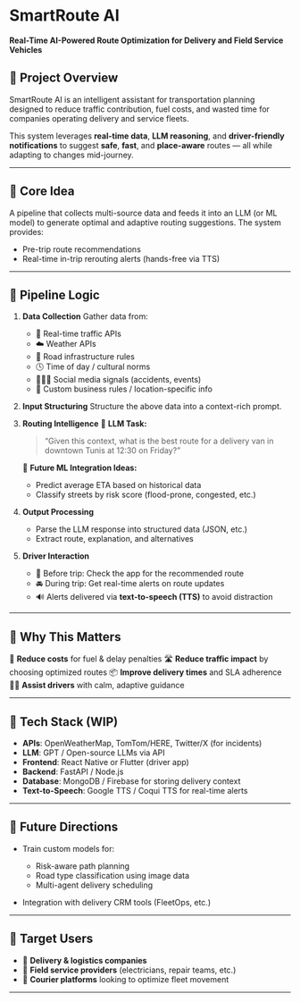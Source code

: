 
#  SmartRoute AI

**Real-Time AI-Powered Route Optimization for Delivery and Field Service Vehicles**

## 🚀 Project Overview

SmartRoute AI is an intelligent assistant for transportation planning designed to reduce traffic contribution, fuel costs, and wasted time for companies operating delivery and service fleets.

This system leverages **real-time data**, **LLM reasoning**, and **driver-friendly notifications** to suggest **safe**, **fast**, and **place-aware** routes — all while adapting to changes mid-journey.

---

## 📌 Core Idea

A pipeline that collects multi-source data and feeds it into an LLM (or ML model) to generate optimal and adaptive routing suggestions. The system provides:

* Pre-trip route recommendations
* Real-time in-trip rerouting alerts (hands-free via TTS)

---

## 🔁 Pipeline Logic

1. **Data Collection**
   Gather data from:

   * 🚦 Real-time traffic APIs
   * ☁️ Weather APIs
   * 🧱 Road infrastructure rules
   * 🕓 Time of day / cultural norms
   * 🧑‍🤝‍🧑 Social media signals (accidents, events)
   * 🧭 Custom business rules / location-specific info

2. **Input Structuring**
   Structure the above data into a context-rich prompt.

3. **Routing Intelligence**
   🔹 **LLM Task:**

   > “Given this context, what is the best route for a delivery van in downtown Tunis at 12:30 on Friday?”

   🔹 **Future ML Integration Ideas:**

   * Predict average ETA based on historical data
   * Classify streets by risk score (flood-prone, congested, etc.)

4. **Output Processing**

   * Parse the LLM response into structured data (JSON, etc.)
   * Extract route, explanation, and alternatives

5. **Driver Interaction**

   * 📱 Before trip: Check the app for the recommended route
   * 🚘 During trip: Get real-time alerts on route updates
   * 🔊 Alerts delivered via **text-to-speech (TTS)** to avoid distraction

---

## 🧠 Why This Matters

💸 **Reduce costs** for fuel & delay penalties
🛣️ **Reduce traffic impact** by choosing optimized routes
📦 **Improve delivery times** and SLA adherence
🧍‍♂️ **Assist drivers** with calm, adaptive guidance

---

## 🧪 Tech Stack (WIP)

* **APIs**: OpenWeatherMap, TomTom/HERE, Twitter/X (for incidents)
* **LLM**: GPT / Open-source LLMs via API
* **Frontend**: React Native or Flutter (driver app)
* **Backend**: FastAPI / Node.js
* **Database**: MongoDB / Firebase for storing delivery context
* **Text-to-Speech**: Google TTS / Coqui TTS for real-time alerts

---

## 🧭 Future Directions

* Train custom models for:

  * Risk-aware path planning
  * Road type classification using image data
  * Multi-agent delivery scheduling
* Integration with delivery CRM tools (FleetOps, etc.)

---

## 🤝 Target Users

* 🏢 **Delivery & logistics companies**
* 🧰 **Field service providers** (electricians, repair teams, etc.)
* 🚚 **Courier platforms** looking to optimize fleet movement

---


```


